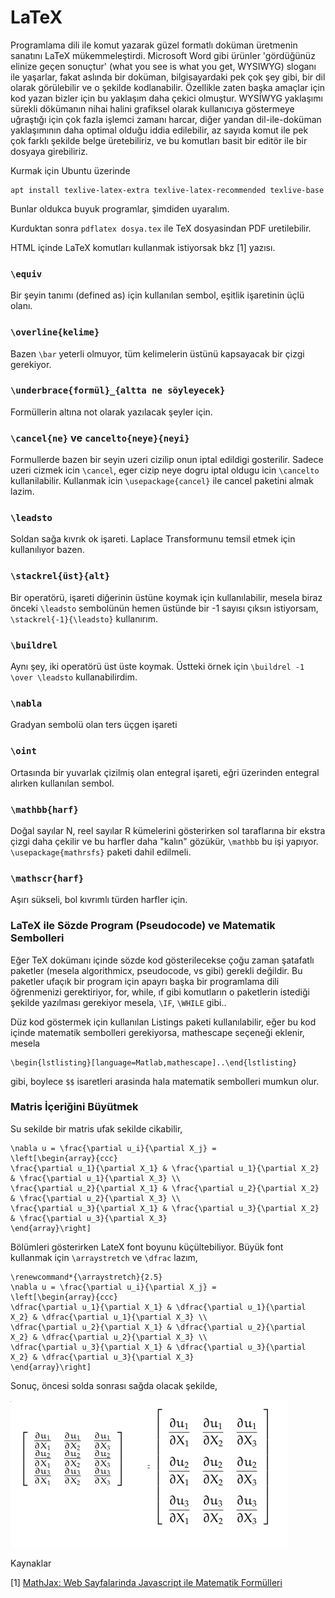 # LaTeX 

Programlama dili ile komut yazarak güzel formatlı doküman üretmenin
sanatını LaTeX mükemmeleştirdi. Microsoft Word gibi ürünler
'gördüğünüz elinize geçen sonuçtur' (what you see is what you get,
WYSIWYG) sloganı ile yaşarlar, fakat aslında bir doküman,
bilgisayardaki pek çok şey gibi, bir dil olarak görülebilir ve o
şekilde kodlanabilir.  Özellikle zaten başka amaçlar için kod yazan
bizler için bu yaklaşım daha çekici olmuştur. WYSİWYG yaklaşımı
sürekli dökümanın nihai halini grafiksel olarak kullanıcıya göstermeye
uğraştığı için çok fazla işlemci zamanı harcar, diğer yandan
dil-ile-doküman yaklaşımının daha optimal olduğu iddia edilebilir, az
sayıda komut ile pek çok farklı şekilde belge üretebiliriz, ve bu
komutları basit bir editör ile bir dosyaya girebiliriz.

Kurmak için Ubuntu üzerinde

```
apt install texlive-latex-extra texlive-latex-recommended texlive-base
```

Bunlar oldukca buyuk programlar, şimdiden uyaralım.

Kurduktan sonra `pdflatex dosya.tex` ile TeX dosyasindan PDF uretilebilir.

HTML içinde LaTeX komutları kullanmak istiyorsak bkz [1] yazısı.

### `\equiv`

Bir şeyin tanımı (defined as) için kullanılan sembol, eşitlik
işaretinin üçlü olanı.

### `\overline{kelime}`

Bazen `\bar` yeterli olmuyor, tüm kelimelerin üstünü kapsayacak bir
çizgi gerekiyor.

### `\underbrace{formül}_{altta ne söyleyecek}`

Formüllerin altına not olarak yazılacak şeyler için.

### `\cancel{ne}` ve `cancelto{neye}{neyi}`

Formullerde bazen bir seyin uzeri cizilip onun iptal edildigi
gosterilir. Sadece uzeri cizmek icin `\cancel`, eger cizip neye dogru
iptal oldugu icin `\cancelto` kullanilabilir. Kullanmak icin
`\usepackage{cancel}` ile cancel paketini almak lazim.

### `\leadsto`

Soldan sağa kıvrık ok işareti. Laplace Transformunu temsil etmek için
kullanılıyor bazen.

### `\stackrel{üst}{alt}`

Bir operatörü, işareti diğerinin üstüne koymak için kullanılabilir,
mesela biraz önceki `\leadsto` sembolünün hemen üstünde bir -1 sayısı
çıksın istiyorsam, `\stackrel{-1}{\leadsto}` kullanırım.

### `\buildrel`

Aynı şey, iki operatörü üst üste koymak. Üstteki örnek için `\buildrel
-1 \over \leadsto` kullanabilirdim.

### `\nabla`

Gradyan sembolü olan ters üçgen işareti

### `\oint`

Ortasında bir yuvarlak çizilmiş olan entegral işareti, eğri üzerinden
entegral alırken kullanılan sembol.

### `\mathbb{harf}`

Doğal sayılar N, reel sayılar R kümelerini gösterirken sol taraflarına
bir ekstra çizgi daha çekilir ve bu harfler daha "kalın" gözükür,
`\mathbb` bu işi yapıyor. `\usepackage{mathrsfs}` paketi dahil
edilmeli.

### `\mathscr{harf}`

Aşırı sükseli, bol kıvrımlı türden harfler için.

### LaTeX ile Sözde Program (Pseudocode) ve Matematik Sembolleri

Eğer TeX dokümanı içinde sözde kod gösterilecekse çoğu zaman şatafatlı
paketler (mesela algorithmicx, pseudocode, vs gibi) gerekli
değildir. Bu paketler ufaçık bir program için apayrı başka bir
programlama dili öğrenmenizi gerektiriyor, for, while, ıf gibi
komutların o paketlerin istediği şekilde yazılması gerekiyor mesela,
`\IF`, `\WHILE` gibi..

Düz kod göstermek için kullanılan Listings paketi kullanılabilir, eğer
bu kod içinde matematik sembolleri gerekiyorsa, mathescape seçeneği
eklenir, mesela

```
\begin{lstlisting}[language=Matlab,mathescape]..\end{lstlisting}
```

gibi, boylece `$$` isaretleri arasinda hala matematik sembolleri mumkun
olur.

### Matris İçeriğini Büyütmek

Su sekilde bir matris ufak sekilde cikabilir,

```
\nabla u = \frac{\partial u_i}{\partial X_j} =
\left[\begin{array}{ccc}
\frac{\partial u_1}{\partial X_1} & \frac{\partial u_1}{\partial X_2} & \frac{\partial u_1}{\partial X_3} \\
\frac{\partial u_2}{\partial X_1} & \frac{\partial u_2}{\partial X_2} & \frac{\partial u_2}{\partial X_3} \\
\frac{\partial u_3}{\partial X_1} & \frac{\partial u_3}{\partial X_2} & \frac{\partial u_3}{\partial X_3} 
\end{array}\right]
```

Bölümleri gösterirken LateX font boyunu küçültebiliyor. Büyük font
kullanmak için `\arraystretch` ve `\dfrac` lazım,

```
\renewcommand*{\arraystretch}{2.5}
\nabla u = \frac{\partial u_i}{\partial X_j} =
\left[\begin{array}{ccc}
\dfrac{\partial u_1}{\partial X_1} & \dfrac{\partial u_1}{\partial X_2} & \dfrac{\partial u_1}{\partial X_3} \\
\dfrac{\partial u_2}{\partial X_1} & \dfrac{\partial u_2}{\partial X_2} & \dfrac{\partial u_2}{\partial X_3} \\
\dfrac{\partial u_3}{\partial X_1} & \dfrac{\partial u_3}{\partial X_2} & \dfrac{\partial u_3}{\partial X_3} 
\end{array}\right]
```

Sonuç, öncesi solda sonrası sağda olacak şekilde,

![](latex1.png)

Kaynaklar

[1] [MathJax: Web Sayfalarinda Javascript ile Matematik Formülleri](../../2017/11/mathjax-javascript-ile-matematik.html)

